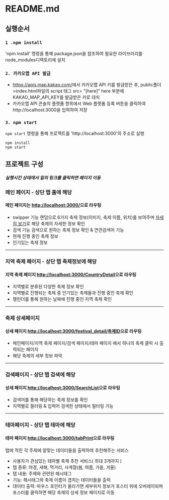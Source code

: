 # README.md

## 실행순서

### `1 .npm install`

'npm install' 명령을 통해 package.json을 참조하여 필요한 라이브러리를 node_modules디렉토리에 설치

### `2. 카카오맵 API 발급`

- <https://apis.map.kakao.com/>에서 카카오맵 API 키를 발급받은 후,  public폴더>index.html파일의 script 태그 src= "[here]" here 부분에 KAKAO_MAP_API_KEY를 발급받은 키로 대치
- 카카오맵 API 콘솔의 플랫폼 항목에서 Web 플랫폼 등록 버튼을 클릭하여 http://localhost:3000을 입력하여 저장

### `3. npm start`

`npm start` 명령을 통해 프로젝트를 'http://localhost:3000'의 주소로 실행

    npm install
    npm start

## 프로젝트 구성

##### 실행시킨 상태에서 밑의 링크를 클릭하면 페이지 이동

### 메인 페이지 - 상단 탭 홈에 해당

#### 메인 페이지는 <http://localhost:3000/>으로 라우팅

- swipper 기능
  랜덤으로 6가지 축제 정보(이미지, 축제 이름, 위치)를 보여주며 <U>자세히 보기</U>로 해당 축제의 자세한 정보 확인
- 검색 기능
  검색으로 원하는 축제 정보 확인 & 연관검색어 기능
- 현재 진행 중인 축제 정보
- 인기있는 축제 정보

---

### 지역 축제 페이지 - 상단 탭 축제정보에 해당

#### 지역 축제 페이지 <http://localhost:3000/CountryDetail>으로 라우팅

- 지역별로 분류된 다양한 축제 정보 확인
- 지역별로 진행되는 축제 중 인기있는 축제들과 진행 중인 축제 확인
- 캘린더를 통해 원하는 날짜에 진행 중인 지역 축제 확인

---

### 축제 상세페이지

#### 상세 페이지 <http://localhost:3000/festival_detail/축제ID>으로 라우팅

- 메인페이지/지역 축제 페이지/검색 페이지/테마 페이지 에서 하나의 축제 클릭 시 출력되는 페이지
- 해당 축제의 세부 정보 파악

---

### 검색페이지 - 상단 탭 검색에 해당

#### 상세 페이지 <http://localhost:3000/SearchList>으로 라우팅

- 검색어를 통해 해당하는 축제 정보를 확인
- 지역별로 필터링 & 입력어 검색한 상태에서 필터링 가능

---

### 테마페이지 - 상단 탭 테마에 해당

#### 테마 페이지 <http://localhost:3000/tabPrint>으로 라우팅

탭에 적힌 각 주제에 알맞는 데이터들을 출력하여 추천해주는 서비스

- 사용자가 관심있는 테마별 축제 추천 서비스( 최대 3개까지 )
- 탭 종류: 야경, 새해, 먹거리, 사계절(봄, 여름, 가을, 겨울)
- 탭 내용: 주제와 관련된 해시태그
- 기능: 해시태그와 축제 이름이 겹치는 데이터들을 출력
- 데이터 출력: 마우스 포인터가 올라가면 세부위치 정보가 포스터 위에 오버레이되며 포스터를 클릭하면 해당 축제의 상세 정보 페이지로 이동
